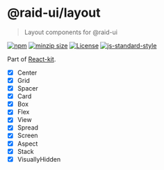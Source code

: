 
# @raid-ui/layout

> Layout components for @raid-ui


[![npm](https://img.shields.io/npm/v/@raid-ui/layout?style=flat-square)](https://www.npmjs.com/package/@raid-ui/layout)
[![minzip size](https://img.shields.io/bundlephobia/minzip/@raid-ui/layout?style=flat-square)](https://bundlephobia.com/result?p=@raid-ui/layout)
[![License](https://img.shields.io/github/license/mattstyles/react-kit.svg?style=flat-square)](https://github.com/mattstyles/react-kit/blob/master/license.md)
[![js-standard-style](https://img.shields.io/badge/code%20style-standard-brightgreen.svg?style=flat-square)](http://standardjs.com/)

Part of [React-kit](https://github.com/mattstyles/react-kit).

* [x] Center
* [x] Grid
* [x] Spacer
* [x] Card
* [x] Box
* [x] Flex
* [x] View
* [x] Spread
* [x] Screen
* [x] Aspect
* [x] Stack
* [x] VisuallyHidden
